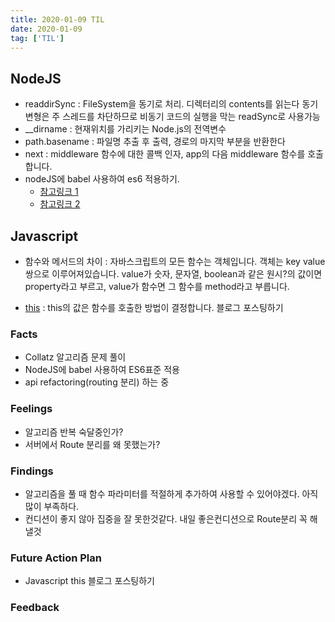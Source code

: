 ```yaml
---
title: 2020-01-09 TIL
date: 2020-01-09
tag: ['TIL']
---
```


## NodeJS

- readdirSync : FileSystem을 동기로 처리. 디렉터리의 contents를 읽는다
동기 변형은 주 스레드를 차단하므로 비동기 코드의 실행을 막는 readSync로 사용가능
- __dirname : 현재위치를 가리키는 Node.js의 전역변수
- path.basename : 파일명 추출 후 출력, 경로의 마지막 부분을 반환한다
- next : middleware 함수에 대한 콜백 인자, app의 다음 middleware 함수를 호출합니다.
- nodeJS에 babel 사용하여 es6 적용하기.
  - [참고링크 1](https://www.freecodecamp.org/news/how-to-enable-es6-and-beyond-syntax-with-node-and-express-68d3e11fe1ab/#bonus-adding-server-auto-restart-on-changes)
  - [참고링크 2](https://velog.io/@ground4ekd/nodejs-babel)

## Javascript

- 함수와 메서드의 차이 :
자바스크립트의 모든 함수는 객체입니다. 객체는 key value 쌍으로 이루어져있습니다. value가 숫자, 문자열, boolean과 같은 원시?의 값이면 property라고 부르고, value가 함수면 그 함수를 method라고 부릅니다.

- [this](https://developer.mozilla.org/ko/docs/Web/JavaScript/Reference/Operators/this) : this의 값은 함수를 호출한 방법이 결정합니다. 블로그 포스팅하기

### Facts

- Collatz 알고리즘 문제 풀이
- NodeJS에 babel 사용하여 ES6표준 적용
- api refactoring(routing 분리) 하는 중

### Feelings

- 알고리즘 반복 숙달중인가?
- 서버에서 Route 분리를 왜 못했는가?

### Findings

- 알고리즘을 풀 때 함수 파라미터를 적절하게 추가하여 사용할 수 있어야겠다. 아직 많이 부족하다.
- 컨디션이 좋지 않아 집중을 잘 못한것같다. 내일 좋은컨디션으로 Route분리 꼭 해낼것

### Future Action Plan

- Javascript this 블로그 포스팅하기

### Feedback
